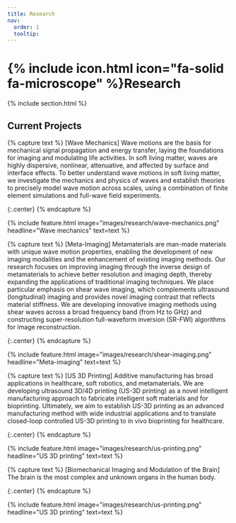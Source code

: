 ```yaml
---
title: Research
nav:
  order: 1
  tooltip: 
---
```


# {% include icon.html icon="fa-solid fa-microscope" %}Research

{% include section.html %}

## Current Projects

{% capture text %}
[Wave Mechanics] Wave motions are the basis for mechanical signal propagation and energy transfer, laying the foundations for imaging and modulating life activities. In soft living matter, waves are highly dispersive, nonlinear, attenuative, and affected by surface and interface effects. To better understand wave motions in soft living matter, we investigate the mechanics and physics of waves and establish theories to precisely model wave motion across scales, using a combination of finite element simulations and full-wave field experiments.

{:.center}
{% endcapture %}

{%
  include feature.html
  image="images/research/wave-mechanics.png"
  headline="Wave mechanics"
  text=text
%}

{% capture text %}
[Meta-Imaging] Metamaterials are man-made materials with unique wave motion properties, enabling the development of new imaging modalities and the enhancement of existing imaging methods. Our research focuses on improving imaging through the inverse design of metamaterials to achieve better resolution and imaging depth, thereby expanding the applications of traditional imaging techniques. We place particular emphasis on shear wave imaging, which complements ultrasound (longitudinal) imaging and provides novel imaging contrast that reflects material stiffness. We are developing innovative imaging methods using shear waves across a broad frequency band (from Hz to GHz) and constructing super-resolution full-waveform inversion (SR-FWI) algorithms for image reconstruction.

{:.center}
{% endcapture %}

{%
  include feature.html
  image="images/research/shear-imaging.png"
  headline="Meta-imaging"
  text=text
%}

{% capture text %}
[US 3D Printing] Additive manufacturing has broad applications in healthcare, soft robotics, and metamaterials. We are developing ultrasound 3D/4D printing (US-3D printing) as a novel intelligent manufacturing approach to fabricate intelligent soft materials and for bioprinting. Ultimately, we aim to establish US-3D printing as an advanced manufacturing method with wide industrial applications and to translate closed-loop controlled US-3D printing to in vivo bioprinting for healthcare.

{:.center}
{% endcapture %}

{%
  include feature.html
  image="images/research/us-printing.png"
  headline="US 3D printing"
  text=text
%}

{% capture text %}
[Biomechanical Imaging and Modulation of the Brain] The brain is the most complex and unknown organs in the human body. 

{:.center}
{% endcapture %}

{%
  include feature.html
  image="images/research/us-printing.png"
  headline="US 3D printing"
  text=text
%}
